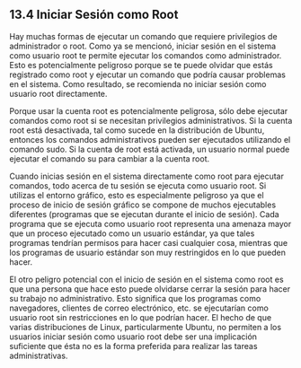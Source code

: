 ## 13.4 Iniciar Sesión como Root
Hay muchas formas de ejecutar un comando que requiere privilegios de administrador o root. Como ya se mencionó, iniciar sesión en el sistema como usuario root te permite ejecutar los comandos como administrador. Esto es potencialmente peligroso porque se te puede olvidar que estás registrado como root y ejecutar un comando que podría causar problemas en el sistema. Como resultado, se recomienda no iniciar sesión como usuario root directamente.

Porque usar la cuenta root es potencialmente peligrosa, sólo debe ejecutar comandos como root si se necesitan privilegios administrativos. Si la cuenta root está desactivada, tal como sucede en la distribución de Ubuntu, entonces los comandos administrativos pueden ser ejecutados utilizando el comando sudo. Si la cuenta de root está activada, un usuario normal puede ejecutar el comando su para cambiar a la cuenta root.

Cuando inicias sesión en el sistema directamente como root para ejecutar comandos, todo acerca de tu sesión se ejecuta como usuario root. Si utilizas el entorno gráfico, esto es especialmente peligroso ya que el proceso de inicio de sesión gráfico se compone de muchos ejecutables diferentes (programas que se ejecutan durante el inicio de sesión). Cada programa que se ejecuta como usuario root representa una amenaza mayor que un proceso ejecutado como un usuario estándar, ya que tales programas tendrían permisos para hacer casi cualquier cosa, mientras que los programas de usuario estándar son muy restringidos en lo que pueden hacer.

El otro peligro potencial con el inicio de sesión en el sistema como root es que una persona que hace esto puede olvidarse cerrar la sesión para hacer su trabajo no administrativo. Esto significa que los programas como navegadores, clientes de correo electrónico, etc. se ejecutarían como usuario root sin restricciones en lo que podrían hacer. El hecho de que varias distribuciones de Linux, particularmente Ubuntu, no permiten a los usuarios iniciar sesión como usuario root debe ser una implicación suficiente que ésta no es la forma preferida para realizar las tareas administrativas.

